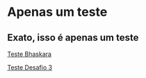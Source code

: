 # Apenas um teste
## Exato, isso é apenas um teste
[Teste Bhaskara](https://github.com/Carlosedu2001/teste/blob/main/Bhaskara.c)

[Teste Desafio 3](https://github.com/Carlosedu2001/teste/blob/main/DESAFIO%202.py)
